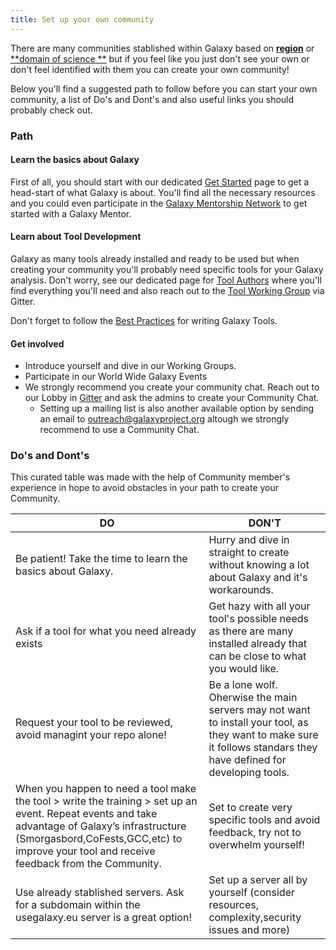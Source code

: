 ```yaml
---
title: Set up your own community
---
```


There are many communities stablished within Galaxy based on [**region**](/community/#regional-communities) or [**domain of science **](/community/#regional-communities) but if you feel like you just don't see your own or don't feel identified with them you can create your own community!

Below you'll find a suggested path to follow before you can start your own community, a list of Do's and Dont's and also useful links you should probably check out.

### Path 

#### Learn the basics about Galaxy

First of all, you should  start with our dedicated [Get Started](/get-started/) page to get a head-start of what Galaxy is about. You'll find all the necessary resources and you could even participate in the [Galaxy Mentorship Network](#) to get started with a Galaxy Mentor.

#### Learn about Tool Development
Galaxy as many tools already installed and ready to be used but when creating your community you'll probably need specific tools for your Galaxy analysis. Don't worry, see our dedicated page for [Tool Authors](/tools/) where you'll find everything you'll need and also reach out to the [Tool Working Group](/community/wg/) via Gitter.

Don't forget to follow the [Best Practices](https://galaxy-iuc-standards.readthedocs.io/en/latest/best_practices.html) for writing Galaxy Tools.

#### Get involved
- Introduce yourself and dive in our Working Groups.
- Participate in our World Wide Galaxy Events
- We strongly recommend you create your community chat. Reach out to our Lobby in [Gitter](https://gitter.im/galaxyproject/Lobby) and ask the admins to create your Community Chat.
  - Setting up a mailing list is also another available option by sending an email to outreach@galaxyproject.org altough we strongly recommend to use a Community Chat.

### Do's and Dont's 

This curated table was made with the help of Community member's experience in hope to avoid obstacles in your path to create your Community.

| __DO__  | __DON'T__   |
|---|---|
|Be patient! Take the time to learn the basics about Galaxy. | Hurry and dive in straight  to create without knowing a lot about Galaxy and it's workarounds. |
| Ask if a tool for what you need already exists| Get hazy with all your tool's possible needs as there are many installed already that can be close to what you would like.|
|Request your tool to be reviewed, avoid managint your repo alone!| Be a lone wolf. Oherwise the main servers may not want to install your tool, as they want to make sure it follows standars they have defined for developing tools. |
|When you happen to need a tool make the tool > write the training > set up an event.  Repeat events and take advantage of Galaxy’s infrastructure (Smorgasbord,CoFests,GCC,etc) to improve your tool and receive feedback from the Community.|Set to create very specific tools and avoid feedback, try not to overwhelm yourself!|
|Use already stablished servers. Ask for a subdomain within the usegalaxy.eu server is a great option!|Set up a server all by yourself (consider resources, complexity,security issues and more) |||Think about maximizing the use of your tool.|Create specific tools for very specific jobs |
